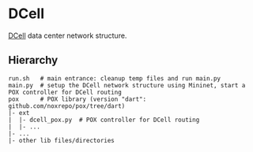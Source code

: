 # DCell

[DCell][dcell-url] data center network structure.

## Hierarchy

```
run.sh   # main entrance: cleanup temp files and run main.py 
main.py  # setup the DCell network structure using Mininet, start a POX controller for DCell routing
pox      # POX library (version "dart": github.com/noxrepo/pox/tree/dart)
|- ext
|  |- dcell_pox.py  # POX controller for DCell routing
|  |- ...
|- ...
|- other lib files/directories
```

[dcell-url]: https://www.microsoft.com/en-us/research/publication/dcell-a-scalable-and-fault-tolerant-network-structure-for-data-centers/
